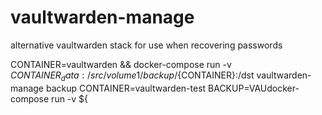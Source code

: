 # vaultwarden-manage
alternative vaultwarden stack for use when recovering passwords


CONTAINER=vaultwarden && docker-compose run -v ${CONTAINER}_data:/src /volume1/backup/${CONTAINER}:/dst vaultwarden-manage backup 
CONTAINER=vaultwarden-test BACKUP=VAUdocker-compose run -v ${

